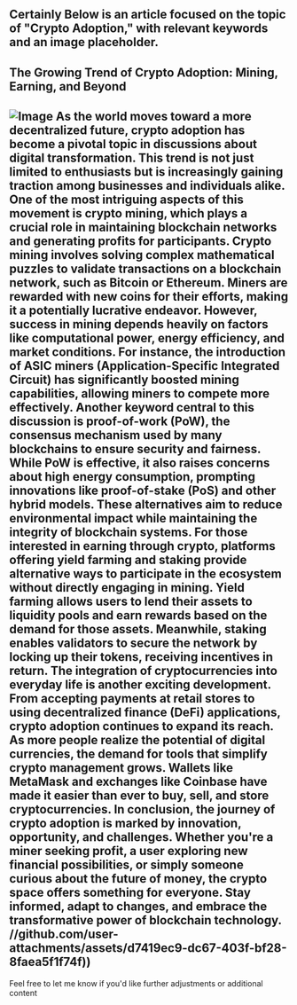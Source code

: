 Certainly Below is an article focused on the topic of "Crypto Adoption," with relevant keywords and an image placeholder.
---
## The Growing Trend of Crypto Adoption: Mining, Earning, and Beyond

![Image](https://github.com/user-attachments/assets/4a25d116-2220-4385-b08e-f287af8fcbc4)
As the world moves toward a more decentralized future, **crypto adoption** has become a pivotal topic in discussions about digital transformation. This trend is not just limited to enthusiasts but is increasingly gaining traction among businesses and individuals alike. One of the most intriguing aspects of this movement is **crypto mining**, which plays a crucial role in maintaining blockchain networks and generating profits for participants.
Crypto mining involves solving complex mathematical puzzles to validate transactions on a blockchain network, such as **Bitcoin** or **Ethereum**. Miners are rewarded with new coins for their efforts, making it a potentially lucrative endeavor. However, success in mining depends heavily on factors like computational power, energy efficiency, and market conditions. For instance, the introduction of **ASIC miners** (Application-Specific Integrated Circuit) has significantly boosted mining capabilities, allowing miners to compete more effectively.
Another keyword central to this discussion is **proof-of-work (PoW)**, the consensus mechanism used by many blockchains to ensure security and fairness. While PoW is effective, it also raises concerns about high energy consumption, prompting innovations like **proof-of-stake (PoS)** and other hybrid models. These alternatives aim to reduce environmental impact while maintaining the integrity of blockchain systems.
For those interested in earning through crypto, platforms offering **yield farming** and **staking** provide alternative ways to participate in the ecosystem without directly engaging in mining. Yield farming allows users to lend their assets to liquidity pools and earn rewards based on the demand for those assets. Meanwhile, staking enables validators to secure the network by locking up their tokens, receiving incentives in return.
The integration of cryptocurrencies into everyday life is another exciting development. From accepting payments at retail stores to using decentralized finance (DeFi) applications, **crypto adoption** continues to expand its reach. As more people realize the potential of digital currencies, the demand for tools that simplify crypto management grows. Wallets like **MetaMask** and exchanges like **Coinbase** have made it easier than ever to buy, sell, and store cryptocurrencies.
In conclusion, the journey of **crypto adoption** is marked by innovation, opportunity, and challenges. Whether you're a miner seeking profit, a user exploring new financial possibilities, or simply someone curious about the future of money, the crypto space offers something for everyone. Stay informed, adapt to changes, and embrace the transformative power of blockchain technology. 
 //github.com/user-attachments/assets/d7419ec9-dc67-403f-bf28-8faea5f1f74f))
--- 
Feel free to let me know if you'd like further adjustments or additional content
